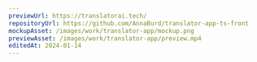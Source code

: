 ```yaml
---
previewUrl: https://translatorai.tech/
repositoryUrl: https://github.com/AnnaBurd/translator-app-ts-front
mockupAsset: /images/work/translator-app/mockup.png
previewAsset: /images/work/translator-app/preview.mp4
editedAt: 2024-01-14
---
```

